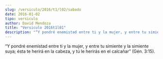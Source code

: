```yaml
---
slug: /versiculo/2016/t1/l02/sabado
date: 2016-01-02
tipo: versiculo
author: David Mendoza
title: "Versiculo 2016t1l01"
description: "“Y pondré enemistad entre ti y la mujer, y entre tu simiente y la simiente suya; ésta te herirá en la cabeza, y tú le herirás en el calcañar” (Gén. 3:15)."
---
```


“Y pondré enemistad entre ti y la mujer, y entre tu simiente y la simiente suya; ésta te herirá en la cabeza, y tú le herirás en el calcañar” (Gén. 3:15).
